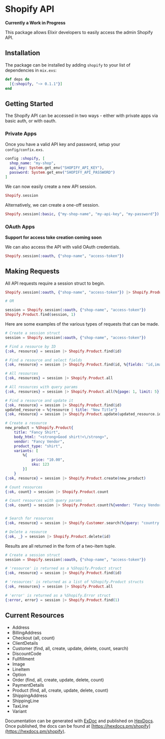 # Shopify API

**Currently a Work in Progress**

This package allows Elixir developers to easily access the admin Shopify API. 

## Installation

The package can be installed by adding `shopify` to your list of dependencies in `mix.exs`:

```elixir
def deps do
  [{:shopify, "~> 0.1.1"}]
end
```

## Getting Started

The Shopify API can be accessed in two ways - either with private apps via basic auth, or with oauth.

### Private Apps

Once you have a valid API key and password, setup your `config/confix.exs`.

```elixir
config :shopify, [
  shop_name: "my-shop",
  api_key: System.get_env("SHOPIFY_API_KEY"),
  password: System.get_env("SHOPIFY_API_PASSWORD")
]
```

We can now easily create a new API session.

```elixir
Shopify.session
```

Alternatively, we can create a one-off session.

```elixir
Shopify.session(:basic, {"my-shop-name", "my-api-key", "my-password"})
```

### OAuth Apps

**Support for access toke creation coming soon**

We can also access the API with valid OAuth credentials.

```elixir
Shopify.session(:oauth, {"shop-name", "access-token"})
```

## Making Requests

All API requests require a session struct to begin.

```elixir
Shopify.session(:oauth, {"shop-name", "access-token"}) |> Shopify.Product.find(1)

# OR

session = Shopify.session(:oauth, {"shop-name", "access-token"})
Shopify.Product.find(session, 1)
```

Here are some examples of the various types of requests that can be made.

```elixir
# Create a session struct
session = Shopify.session(:oauth, {"shop-name", "access-token"})

# Find a resource by ID
{:ok, resource} = session |> Shopify.Product.find(id)

# Find a resource and select fields
{:ok, resource} = session |> Shopify.Product.find(id, %{fields: "id,images,title"})

# All resources
{:ok, resources} = session |> Shopify.Product.all

# All resources with query params
{:ok, resources} = session |> Shopify.Product.all(%{page: 1, limit: 5})

# Find a resource and update it
{:ok, resource} = session |> Shopify.Product.find(id)
updated_resource = %{resource | title: "New Title"}
{:ok, resource} = session |> Shopify.Product.update(updated_resource.id, updated_resource)

# Create a resource
new_product = %Shopify.Product{
	title: "Fancy Shirt",
    body_html: "<strong>Good shirt!<\/strong>",
    vendor: "Fancy Vendor",
    product_type: "shirt",
    variants: [
    	%{
   			price: "10.00",
    		sku: 123
   		}]
    }
{:ok, resource} = session |> Shopify.Product.create(new_product)

# Count resources
{:ok, count} = session |> Shopify.Product.count

# Count resources with query params
{:ok, count} = session |> Shopify.Product.count(%{vendor: "Fancy Vendor"})


# Search for resources
{:ok, resource} = session |> Shopify.Customer.search(%{query: "country:United States"})

# Delete a resource
{:ok, _} = session |> Shopify.Product.delete(id)
```

Results are all returned in the form of a two-item tuple.

```elixir
# Create a session struct
session = Shopify.session(:oauth, {"shop-name", "access-token"})

# 'resource' is returned as a %Shopify.Product struct
{:ok, resource} = session |> Shopify.Product.find(id)

# 'resources' is returned as a list of %Shopify.Product structs
{:ok, resources} = session |> Shopify.Product.all

# 'error' is returned as a %Shopify.Error struct
{:error, error} = session |> Shopify.Product.find(1)
```

## Current Resources

- Address
- BillingAddress
- Checkout (all, count)
- ClientDetails
- Customer (find, all, create, update, delete, count, search)
- DiscountCode
- Fullfillment
- Image
- LineItem
- Option
- Order (find, all, create, update, delete, count)
- PaymentDetails
- Product (find, all, create, update, delete, count)
- ShippingAddress
- ShippingLine
- TaxLine
- Variant


Documentation can be generated with [ExDoc](https://github.com/elixir-lang/ex_doc)
and published on [HexDocs](https://hexdocs.pm). Once published, the docs can
be found at [https://hexdocs.pm/shopify](https://hexdocs.pm/shopify).